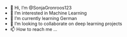 - 👋 Hi, I’m @SonjaGronroos123
- 👀 I’m interested in Machine Learning
- 🌱 I’m currently learning German
- 💞️ I’m looking to collaborate on deep learning projects
- 📫 How to reach me ...

<!---
SonjaGronroos123/SonjaGronroos123 is a ✨ special ✨ repository because its `README.md` (this file) appears on your GitHub profile.
You can click the Preview link to take a look at your changes.
--->
